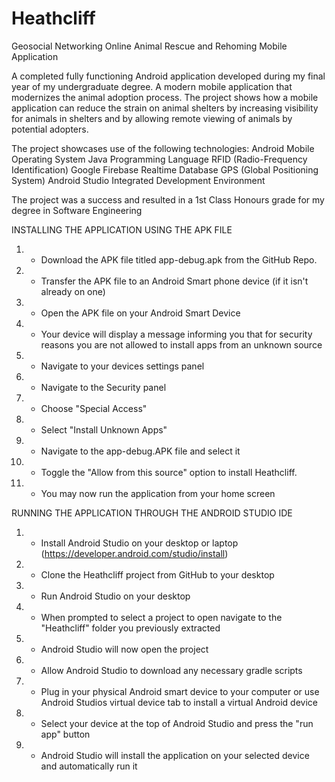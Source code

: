 # Heathcliff
Geosocial Networking Online Animal Rescue and Rehoming Mobile Application

A completed fully functioning Android application developed during my final year of my undergraduate degree. A modern mobile application that modernizes the animal adoption process. The project shows how a mobile application can reduce the strain on animal shelters by increasing visibility for animals
in shelters and by allowing remote viewing of animals by potential adopters.

The project showcases use of the following technologies: 
Android Mobile Operating System
Java Programming Language
RFID (Radio-Frequency Identification)
Google Firebase Realtime Database
GPS (Global Positioning System)
Android Studio Integrated Development Environment

The project was a success and resulted in a 1st Class Honours grade for my degree in Software Engineering


INSTALLING THE APPLICATION USING THE APK FILE

1. - Download the APK file titled app-debug.apk from the GitHub Repo.
2. - Transfer the APK file to an Android Smart phone device (if it isn't already on one)
3. - Open the APK file on your Android Smart Device
4. - Your device will display a message informing you that for security reasons you are not allowed to install apps from an unknown source
5. - Navigate to your devices settings panel
6. - Navigate to the Security panel
7. - Choose "Special Access"
8. - Select "Install Unknown Apps"
9. - Navigate to the app-debug.APK file and select it
10. - Toggle the "Allow from this source" option to install Heathcliff.
11. - You may now run the application from your home screen


RUNNING THE APPLICATION THROUGH THE ANDROID STUDIO IDE

1. - Install Android Studio on your desktop or laptop (https://developer.android.com/studio/install)
2. - Clone the Heathcliff project from GitHub to your desktop
3. - Run Android Studio on your desktop
4. - When prompted to select a project to open navigate to the "Heathcliff" folder you previously extracted
5. - Android Studio will now open the project
6. - Allow Android Studio to download any necessary gradle scripts
7. - Plug in your physical Android smart device to your computer or use Android Studios virtual device tab to install a virtual Android device
8. - Select your device at the top of Android Studio and press the "run app" button
9. - Android Studio will install the application on your selected device and automatically run it
